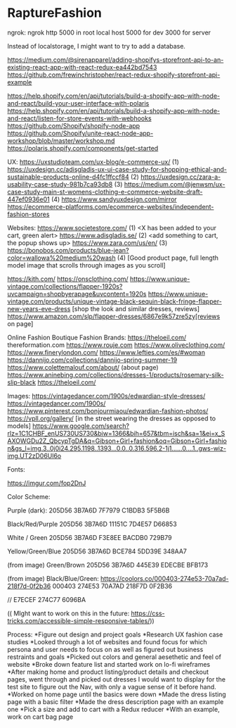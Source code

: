 # RaptureFashion

ngrok: ngrok http 5000 in root
local host 5000 for dev
3000 for server

Instead of localstorage, I might want to try to add a database. 

https://medium.com/@sirenapparel/adding-shopifys-storefront-api-to-an-existing-react-app-with-react-redux-ea442bd7543
https://github.com/frewinchristopher/react-redux-shopify-storefront-api-example

https://help.shopify.com/en/api/tutorials/build-a-shopify-app-with-node-and-react/build-your-user-interface-with-polaris
https://help.shopify.com/en/api/tutorials/build-a-shopify-app-with-node-and-react/listen-for-store-events-with-webhooks
https://github.com/Shopify/shopify-node-app
https://github.com/Shopify/unite-react-node-app-workshop/blob/master/workshop.md
https://polaris.shopify.com/components/get-started

UX:
https://uxstudioteam.com/ux-blog/e-commerce-ux/ (1)
https://uxdesign.cc/adisgladis-ux-ui-case-study-for-shopping-ethical-and-sustainable-products-online-d4fc1ffccf84 (2)
https://uxdesign.cc/zara-a-usability-case-study-981b7ca93db8 (3)
https://medium.com/@jenwsm/ux-case-study-main-st-womens-clothing-e-commerce-website-draft-447ef0936e01 (4)
https://www.sandyuxdesign.com/mirror 
https://ecommerce-platforms.com/ecommerce-websites/independent-fashion-stores

Websites:
https://www.societestore.com/ (1) <X has been added to your cart, green alert>
https://www.adisgladis.se/ (2) <add something to cart, the popup shows up>
https://www.zara.com/us/en/ (3)
https://bonobos.com/products/blue-jean?color=wallowa%20medium%20wash (4) [Good product page, full length model image that scrolls through images as you scroll]

https://kith.com/
https://onsclothing.com/
https://www.unique-vintage.com/collections/flapper-1920s?uvcampaign=shopbyerapage&uvcontent=1920s
    https://www.unique-vintage.com/products/unique-vintage-black-sequin-black-fringe-flapper-new-years-eve-dress [shop the look and similar dresses, reviews]
https://www.amazon.com/slp/flapper-dresses/6867e9k57zre5zy[reviews on page]

Online Fashion Boutique Fashion Brands:
https://theloeil.com/
thereformation.com
https://www.rouje.com
https://www.oliveclothing.com/
https://www.finerylondon.com/
https://www.lefties.com/es/#woman
https://dannijo.com/collections/dannijo-spring-summer-19
https://www.colettemalouf.com/about/ (about page)
https://www.aninebing.com/collections/dresses-1/products/rosemary-silk-slip-black
https://theloeil.com/

Images:
https://vintagedancer.com/1900s/edwardian-style-dresses/
https://vintagedancer.com/1900s/
https://www.pinterest.com/bonjourmiaou/edwardian-fashion-photos/
https://vpll.org/gallery/ [in the street wearing the dresses as opposed to models]
https://www.google.com/search?rlz=1C1CHBF_enUS730US730&biw=1366&bih=657&tbm=isch&sa=1&ei=x_SAXOWGDu2Z_QbcypTgDA&q=Gibson+Girl+fashion&oq=Gibson+Girl+fashion&gs_l=img.3..0j0i24.295.1198..1393...0.0..0.316.596.2-1j1......0....1..gws-wiz-img.UT2zD06Ul6o

Fonts: 

https://imgur.com/fop2DnJ

Color Scheme: 

Purple (dark):
205D56
3B7A6D
7F7979
C1BDB3
5F5B6B

Black/Red/Purple
205D56
3B7A6D
11151C
7D4E57
D66853

White / Green
205D56
3B7A6D
F3E8EE
BACDB0
729B79

Yellow/Green/Blue
205D56
3B7A6D
BCE784
5DD39E
348AA7

(from image) Green/Brown
205D56
3B7A6D
445E39
EDECBE
BFB173

(from image) Black/Blue/Green: https://coolors.co/000403-274e53-70a7ad-218f7d-0f2b36
000403
274E53
70A7AD
218F7D
0F2B36

//
E7ECEF 
274C77
6096BA


(( MIght want to work on this in the future: https://css-tricks.com/accessible-simple-responsive-tables/))


Process:
*Figure out design and project goals
*Research UX fashion case studies
*Looked through a lot of websites and found focus for which persona and user needs to focus on as well as figured out business restraints and goals
*Picked out colors and general aesethetic and feel of website
*Broke down feature list and started work on lo-fi wireframes
*After making home and product listing/product details and checkout pages, went through and picked out dresses I would want to display for the test site to figure out the Nav, with only a vague sense of it before hand. 
*Worked on home page until the basics were down 
*Made the dress listing page with a basic filter
*Made the dress description page with an example one
*Pick a size and add to cart with a Redux reducer
*With an example, work on cart bag page
